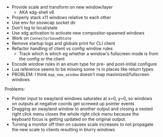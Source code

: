- Provide scale and transform on new window/layer
    - AKA xdg-shell v6
- Properly stack x11 windows relative to each other
- Use env for snowcap socket dir
- Don't log to local/state
- Use xdg activation to activate new compositor-spawned windows
- Work on `ConnectorSavedState`
- Remove startup logs and globals print for CLI client
- Refactor handling of client vs config window rules
    - Track which is which eg whether a window's fullscreen mode is from the config
      or the client
- Encode window rules in an enum type for pre- and post-initial configure
- Lua reference seems to be missing some `?`s in places like return types
- PROBLEM: I think `map_new_window` doesn't map maximized/fullscreen windows

Problems:
- Pointer input to xwayland windows saturates at x=0, y=0, so windows on outputs at negative coords
  get screwed up pointer events
- Dragging an xwayland window to another output and closing a nested right click menu closes the whole
  right click menu because the keyboard focus is getting updated on the original output.
- Turning a monitor off then on causes scale increases to not propagate the new scale to clients resulting in blurry windows
